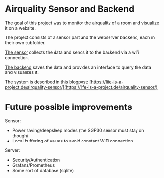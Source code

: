 # Airquality Sensor and Backend
The goal of this project was to monitor the airquality of a room and visualize it on a website.

The project consists of a sensor part and the webserver backend, each in their own subfolder.

[The sensor](./sensor/README.md) collects the data and sends it to the backend via a wifi connection.

[The backend](./server/README.md) saves the data and provides an interface to query the data and visualizes it.

The system is described in this blogpost: [https://life-is-a-project.de/airquality-sensor/](https://life-is-a-project.de/airquality-sensor/)

# Future possible improvements
Sensor:
* Power saving/deepsleep modes (the SGP30 sensor must stay on though)
* Local buffering of values to avoid constant WiFi connection

Server:
* Security/Authentication
* Grafana/Prometheus
* Some sort of database (sqlite)